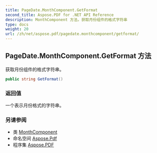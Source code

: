 ```yaml
---
title: PageDate.MonthComponent.GetFormat
second_title: Aspose.PDF for .NET API Reference
description: MonthComponent 方法。获取月份组件的格式字符串
type: docs
weight: 20
url: /zh/net/aspose.pdf/pagedate.monthcomponent/getformat/
---
```

## PageDate.MonthComponent.GetFormat 方法

获取月份组件的格式字符串。

```csharp
public string GetFormat()
```

### 返回值

一个表示月份格式的字符串。

### 另请参阅

* 类 [MonthComponent](../)
* 命名空间 [Aspose.Pdf](../../../aspose.pdf/)
* 程序集 [Aspose.PDF](../../../)